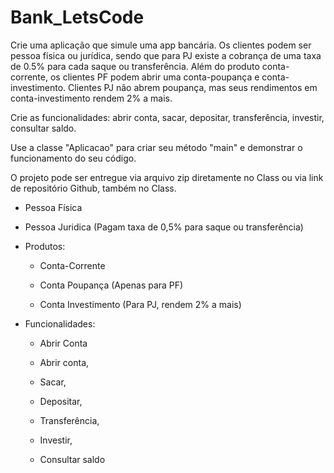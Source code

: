 # Bank_LetsCode

Crie uma aplicação que simule uma app bancária. Os clientes podem ser pessoa física ou jurídica, sendo que para PJ existe a cobrança de uma taxa de 0.5% para cada saque ou transferência. Além do produto conta-corrente, os clientes PF podem abrir uma conta-poupança e conta-investimento. Clientes PJ não abrem poupança, mas seus rendimentos em conta-investimento rendem 2% a mais.

Crie as funcionalidades: abrir conta, sacar, depositar, transferência, investir, consultar saldo.

Use a classe "Aplicacao" para criar seu método "main" e demonstrar o funcionamento do seu código.

O projeto pode ser entregue via arquivo zip diretamente no Class ou via link de repositório Github, também no Class.

 - Pessoa Física 

 - Pessoa Juridica (Pagam taxa de 0,5% para saque ou transferência)

 - Produtos:

     - Conta-Corrente

     - Conta Poupança (Apenas para PF)

     - Conta Investimento (Para PJ, rendem 2% a mais)

 - Funcionalidades:

     - Abrir Conta

     - Abrir conta,

     - Sacar,

     - Depositar,

     - Transferência,

     - Investir,

     - Consultar saldo


